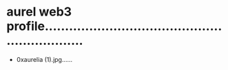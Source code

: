 # aurel web3 profile...............................................................
- 0xaurelia (1).jpg......
